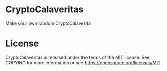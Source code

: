# CryptoCalaveritas
Make your own random CryptoCalaverita

# License
CryptoCalaveritas is released under the terms of the MIT license. See COPYING for more information or see https://opensource.org/licenses/MIT.
